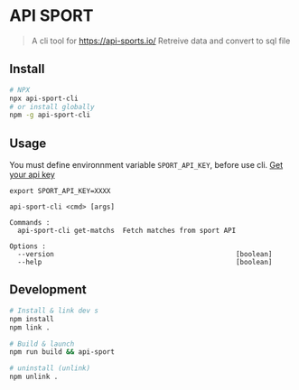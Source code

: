 # API SPORT

> A cli tool for https://api-sports.io/
> Retreive data and convert to sql file

## Install

```bash
# NPX
npx api-sport-cli
# or install globally
npm -g api-sport-cli

```

## Usage

You must define environnment variable `SPORT_API_KEY`, before use cli. [Get your api key](https://dashboard.api-football.com/)

```
export SPORT_API_KEY=XXXX
```

```
api-sport-cli <cmd> [args]

Commands :
  api-sport-cli get-matchs  Fetch matches from sport API

Options :
  --version                                             [boolean]
  --help                                                [boolean]
```

## Development

```bash
# Install & link dev s
npm install
npm link .

# Build & launch
npm run build && api-sport

# uninstall (unlink)
npm unlink .
```
